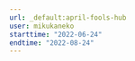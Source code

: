 ```yaml
---
url: _default:april-fools-hub
user: mikukaneko
starttime: "2022-06-24"
endtime: "2022-08-24"
---
```

<reserve />